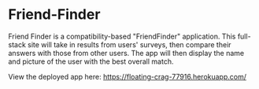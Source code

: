 # Friend-Finder
Friend Finder is a compatibility-based "FriendFinder" application. This full-stack site will take in results from users' surveys, then compare their answers with those from other users. The app will then display the name and picture of the user with the best overall match. 

View the deployed app here:
https://floating-crag-77916.herokuapp.com/
